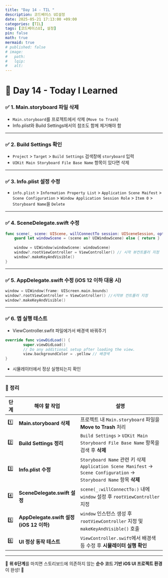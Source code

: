 ```yaml
---
title: "Day 14 - TIL "
description: 코드베이스 UI설정
date: 2025-05-21 17:13:00 +09:00
categories: [TIL]
tags: [코드베이스UI, 설정]
pin: false
math: true
mermaid: true
# published: false
# image:
#   path:
#   lqip: 
#   alt: 
---
```


# 📘 Day 14 - Today I Learned

### ✅ 1. Main.storyboard 파일 삭제
- `Main.storyboard`를 프로젝트에서 삭제 (`Move to Trash`)
- Info.plist와 Build Settings에서의 참조도 함께 제거해야 함

---

### ✅ 2. Build Settings 확인
- `Project` > `Target` > `Build Settings` 검색창에 `storyboard` 입력
- `UIKit Main Storyboard File Base Name` 항목이 있다면 삭제


---

### ✅ 3. Info.plist 설정 수정
- `info.plist` > `Information Property List` > `Application Scene Maifest` > `Scene Configuration` > `Window Application Session Role` > `Item 0` > `Storyboard Name`을 `Delete`

---


### ✅ 4. SceneDelegate.swift 수정
```swift
func scene(_ scene: UIScene, willConnectTo session: UISceneSession, options connectionOptions: UIScene.ConnectionOptions) {
    guard let windowScene = (scene as? UIWindowScene) else { return }
    
    window = UIWindow(windowScene: windowScene)
    window?.rootViewController = ViewController() // 시작 뷰컨트롤러 지정
    window?.makeKeyAndVisible()
}
```

---

### ✅ 5. AppDelegate.swift 수정 (iOS 12 이하 대응 시)
```swift
window = UIWindow(frame: UIScreen.main.bounds)
window?.rootViewController = ViewController() //시작뷰 컨트롤러 지정
window?.makeKeyAndVisible()
```

---

### ✅ 6. 앱 실행 테스트
- ViewController.swfit 파일에가서 배경색 바꿔주기

```swift
override func viewDidLoad() {
        super.viewDidLoad()
        // Do any additional setup after loading the view.
        view.backgroundColor = .yellow // 배경색
}
```

- 시뮬레이터에서 정상 실행되는지 확인

---

### 📌 정리

| 단계 | 해야 할 작업 | 설명 |
|------|--------------|------|
| 1️⃣ | **Main.storyboard 삭제** | 프로젝트 내 `Main.storyboard` 파일을 **Move to Trash** 처리 |
| 2️⃣ | **Build Settings 정리** | `Build Settings` > `UIKit Main Storyboard File Base Name` 항목을 검색 후 **삭제** |
| 3️⃣ | **Info.plist 수정** | `Storyboard Name` 관련 키 삭제<br>`Application Scene Manifest` → `Scene Configuration` → `Storyboard Name` 항목 **삭제** |
| 4️⃣ | **SceneDelegate.swift 설정** | `scene(_:willConnectTo:)` 내에 `window` 설정 후 `rootViewController` 지정 |
| 5️⃣ | **AppDelegate.swift 설정 (iOS 12 이하)** | `window` 인스턴스 생성 후 `rootViewController` 지정 및 `makeKeyAndVisible()` 호출 |
| 6️⃣ | **UI 정상 동작 테스트** | `ViewController.swift`에서 배경색 등 수정 후 **시뮬레이터 실행 확인** |

---

📌 **위 6단계**를 마치면 스토리보드에 의존하지 않는 **순수 코드 기반 iOS UI 프로젝트 환경**이 완성! 💪
